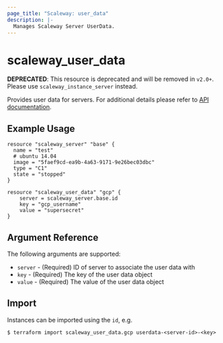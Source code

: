 ```yaml
---
page_title: "Scaleway: user_data"
description: |-
  Manages Scaleway Server UserData.
---
```


# scaleway_user_data

**DEPRECATED**: This resource is deprecated and will be removed in `v2.0+`.
Please use `scaleway_instance_server` instead.

Provides user data for servers.
For additional details please refer to [API documentation](https://developer.scaleway.com/#user-data).

## Example Usage

```hcl
resource "scaleway_server" "base" {
  name = "test"
  # ubuntu 14.04
  image = "5faef9cd-ea9b-4a63-9171-9e26bec03dbc"
  type = "C1"
  state = "stopped"
}

resource "scaleway_user_data" "gcp" {
	server = scaleway_server.base.id
	key = "gcp_username"
	value = "supersecret"
}
```

## Argument Reference

The following arguments are supported:

* `server` - (Required) ID of server to associate the user data with
* `key` - (Required) The key of the user data object
* `value` - (Required) The value of the user data object

## Import

Instances can be imported using the `id`, e.g.

```
$ terraform import scaleway_user_data.gcp userdata-<server-id>-<key>
```
